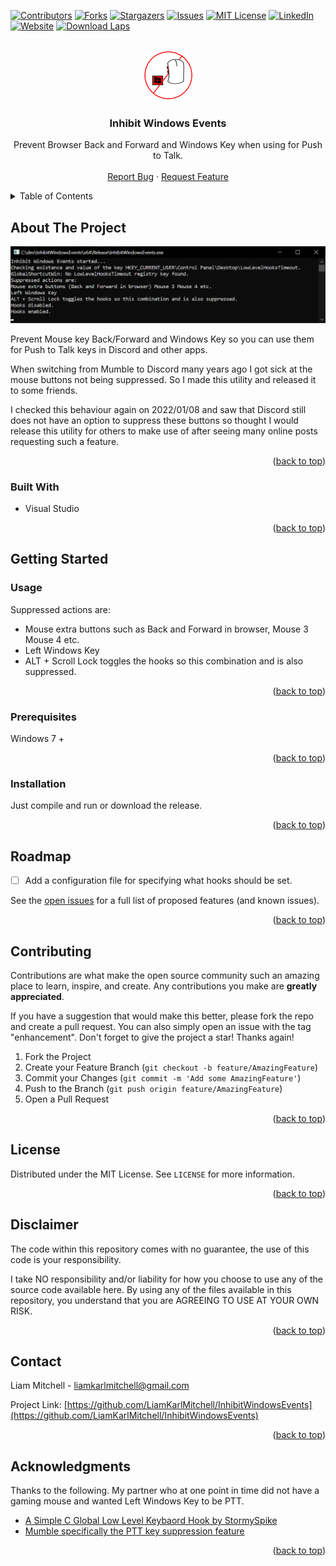 <div id="top"></div>

<!-- PROJECT SHIELDS -->
<!--
*** I'm using markdown "reference style" links for readability.
*** Reference links are enclosed in brackets [ ] instead of parentheses ( ).
*** See the bottom of this document for the declaration of the reference variables
*** for contributors-url, forks-url, etc. This is an optional, concise syntax you may use.
*** https://www.markdownguide.org/basic-syntax/#reference-style-links
-->
[![Contributors][contributors-shield]][contributors-url]
[![Forks][forks-shield]][forks-url]
[![Stargazers][stars-shield]][stars-url]
[![Issues][issues-shield]][issues-url]
[![MIT License][license-shield]][license-url]
[![LinkedIn][linkedin-shield]][linkedin-url]
[![Website][website-shield]][website-url]
[![Download Laps](download-shield)](download-url)



<!-- PROJECT LOGO -->
<br />
<div align="center">
  <a href="https://github.com/LiamKarlMitchell/InhibitWindowsEvents">
    <img src="images/logo.png" alt="Logo" width="80" height="80">
  </a>

  <h3 align="center">Inhibit Windows Events</h3>

  <p align="center">
    Prevent Browser Back and Forward and Windows Key when using for Push to Talk.
    <br />
    <br />
    <a href="https://github.com/LiamKarlMitchell/InhibitWindowsEvents/issues">Report Bug</a>
    ·
    <a href="https://github.com/LiamKarlMitchell/InhibitWindowsEvents/issues">Request Feature</a>
  </p>
</div>



<!-- TABLE OF CONTENTS -->
<details>
  <summary>Table of Contents</summary>
  <ol>
    <li>
      <a href="#about-the-project">About The Project</a>
      <ul>
        <li><a href="#built-with">Built With</a></li>
      </ul>
    </li>
    <li>
      <a href="#getting-started">Getting Started</a>
      <ul>
        <li><a href="#prerequisites">Prerequisites</a></li>
        <li><a href="#installation">Installation</a></li>
      </ul>
    </li>
    <li><a href="#usage">Usage</a></li>
    <li><a href="#roadmap">Roadmap</a></li>
    <li><a href="#contributing">Contributing</a></li>
    <li><a href="#license">License</a></li>
    <li><a href="#disclaimer">Disclaimer</a></li>
    <li><a href="#contact">Contact</a></li>
    <li><a href="#acknowledgments">Acknowledgments</a></li>
  </ol>
</details>



<!-- ABOUT THE PROJECT -->
## About The Project

[![Product Name Screen Shot][product-screenshot]](https://racode.nz/inhibit-windows-events/)

Prevent Mouse key Back/Forward and Windows Key so you can use them for Push to Talk keys in Discord and other apps.

When switching from Mumble to Discord many years ago I got sick at the mouse buttons not being suppressed.
So I made this utility and released it to some friends.


I checked this behaviour again on 2022/01/08 and saw that Discord still does not have an option to suppress these buttons so thought I would release this utility for others to make use of after seeing many online posts requesting such a feature.

<p align="right">(<a href="#top">back to top</a>)</p>



<!-- BUILT WITH -->
### Built With

* Visual Studio

<p align="right">(<a href="#top">back to top</a>)</p>



<!-- GETTING STARTED -->
## Getting Started



<!-- USAGE EXAMPLES -->
### Usage

Suppressed actions are:
- Mouse extra buttons such as Back and Forward in browser, Mouse 3 Mouse 4 etc.
- Left Windows Key
- ALT + Scroll Lock toggles the hooks so this combination and is also suppressed.

<p align="right">(<a href="#top">back to top</a>)</p>



### Prerequisites

Windows 7 +

<p align="right">(<a href="#top">back to top</a>)</p>



### Installation

Just compile and run or download the release.

<p align="right">(<a href="#top">back to top</a>)</p>



<!-- ROADMAP -->
## Roadmap

- [ ] Add a configuration file for specifying what hooks should be set.


See the [open issues](https://github.com/LiamKarlMitchell/InhibitWindowsEvents/issues) for a full list of proposed features (and known issues).

<p align="right">(<a href="#top">back to top</a>)</p>



<!-- CONTRIBUTING -->
## Contributing

Contributions are what make the open source community such an amazing place to learn, inspire, and create. Any contributions you make are **greatly appreciated**.

If you have a suggestion that would make this better, please fork the repo and create a pull request. You can also simply open an issue with the tag "enhancement".
Don't forget to give the project a star! Thanks again!

1. Fork the Project
2. Create your Feature Branch (`git checkout -b feature/AmazingFeature`)
3. Commit your Changes (`git commit -m 'Add some AmazingFeature'`)
4. Push to the Branch (`git push origin feature/AmazingFeature`)
5. Open a Pull Request

<p align="right">(<a href="#top">back to top</a>)</p>



<!-- LICENSE -->
## License

Distributed under the MIT License. See `LICENSE` for more information.

<p align="right">(<a href="#top">back to top</a>)</p>



<!-- DISCLAIMER -->
## Disclaimer
The code within this repository comes with no guarantee, the use of this code is your responsibility.

I take NO responsibility and/or liability for how you choose to use any of the source code available here. By using any of the files available in this repository, you understand that you are AGREEING TO USE AT YOUR OWN RISK.

<p align="right">(<a href="#top">back to top</a>)</p>



<!-- CONTACT -->
## Contact

Liam Mitchell - liamkarlmitchell@gmail.com

Project Link: [https://github.com/LiamKarlMitchell/InhibitWindowsEvents](https://github.com/LiamKarlMitchell/InhibitWindowsEvents)

<p align="right">(<a href="#top">back to top</a>)</p>



<!-- ACKNOWLEDGMENTS -->
## Acknowledgments

Thanks to the following.
My partner who at one point in time did not have a gaming mouse and wanted Left Windows Key to be PTT.

* [A Simple C Global Low Level Keybaord Hook by StormySpike](https://www.codeproject.com/Articles/19004/A-Simple-C-Global-Low-Level-Keyboard-Hook)
* [Mumble specifically the PTT key suppression feature](https://github.com/mumble-voip/mumble)


<p align="right">(<a href="#top">back to top</a>)</p>



<!-- MARKDOWN LINKS & IMAGES -->
<!-- https://www.markdownguide.org/basic-syntax/#reference-style-links -->
[contributors-shield]: https://img.shields.io/github/contributors/LiamKarlMitchell/InhibitWindowsEvents.svg?style=for-the-badge
[contributors-url]: https://github.com/LiamKarlMitchell/InhibitWindowsEvents/graphs/contributors
[forks-shield]: https://img.shields.io/github/forks/LiamKarlMitchell/InhibitWindowsEvents.svg?style=for-the-badge
[forks-url]: https://github.com/LiamKarlMitchell/InhibitWindowsEvents/network/members
[stars-shield]: https://img.shields.io/github/stars/LiamKarlMitchell/InhibitWindowsEvents.svg?style=for-the-badge
[stars-url]: https://github.com/LiamKarlMitchell/InhibitWindowsEvents/stargazers
[issues-shield]: https://img.shields.io/github/issues/LiamKarlMitchell/InhibitWindowsEvents.svg?style=for-the-badge
[issues-url]: https://github.com/LiamKarlMitchell/InhibitWindowsEvents/issues
[license-shield]: https://img.shields.io/github/license/LiamKarlMitchell/InhibitWindowsEvents.svg?style=for-the-badge
[license-url]: https://github.com/LiamKarlMitchell/InhibitWindowsEvents/blob/master/LICENSE
[linkedin-shield]: https://img.shields.io/badge/-LinkedIn-black.svg?style=for-the-badge&logo=linkedin&colorB=555
[linkedin-url]: https://www.linkedin.com/in/liam-mitchell-84b0053b/
[product-screenshot]: images/screenshot.png
[website-shield]: https://img.shields.io/badge/Website-brightgreen?style=for-the-badge
[website-url]: https://racode.nz/inhibit-windows-events/
[download-shield]: https://img.shields.io/badge/download-InhibitWindowsEvents.exe-blue?style=for-the-badge
[download-url]: https://github.com/LiamKarlMitchell/InhibitWindowsEvents/releases/latest/download/InhibitWindowsEvents.exe